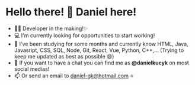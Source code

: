 <h1><strong>Hello there! 👋 Daniel here!</strong></h1>

- 👨‍🎓 Developer in the making!✨
- 💻 I'm currently looking for opportunities to start working!
- 📝 I've been studying for some months and currently know HTML, Java, Javasript, CSS, SQL, Node, Git, React, Vue, Python, C++,... (Trying to keep me updated as best as possible 😄) 
- 💬 If you want to have a chat you can find me as <strong>@danielkucyk</strong> on most social medias!
- 📫 Or send an email to daniel-gk@hotmail.com ⭐

<!---
danielkucyk/danielkucyk is a ✨ special ✨ repository because its `README.md` (this file) appears on your GitHub profile.
You can click the Preview link to take a look at your changes.
--->
